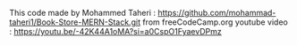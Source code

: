 This code made by Mohammed Taheri : https://github.com/mohammad-taheri1/Book-Store-MERN-Stack.git
from freeCodeCamp.org youtube video : https://youtu.be/-42K44A1oMA?si=a0CspO1FyaevDPmz
